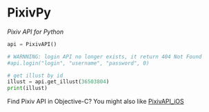 PixivPy
======
*Pixiv API for Python*

~~~~~ python
api = PixivAPI()

# WARNNING: login API no longer exists, it return 404 Not Found
#api.login("login", "username", "password", 0)

# get illust by id
illust = api.get_illust(36503804)
print(illust)
~~~~~

Find Pixiv API in Objective-C? You might also like [PixivAPI_iOS](https://github.com/upbit/PixivAPI_iOS)
